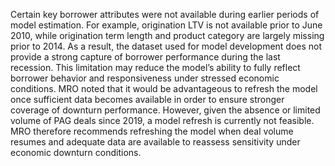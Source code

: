 Certain key borrower attributes were not available during earlier periods of model estimation. For example, origination LTV is not available prior to June 2010, while origination term length and product category are largely missing prior to 2014. As a result, the dataset used for model development does not provide a strong capture of borrower performance during the last recession. This limitation may reduce the model’s ability to fully reflect borrower behavior and responsiveness under stressed economic conditions. MRO noted that it would be advantageous to refresh the model once sufficient data becomes available in order to ensure stronger coverage of downturn performance. However, given the absence or limited volume of PAG deals since 2019, a model refresh is currently not feasible. MRO therefore recommends refreshing the model when deal volume resumes and adequate data are available to reassess sensitivity under economic downturn conditions.
